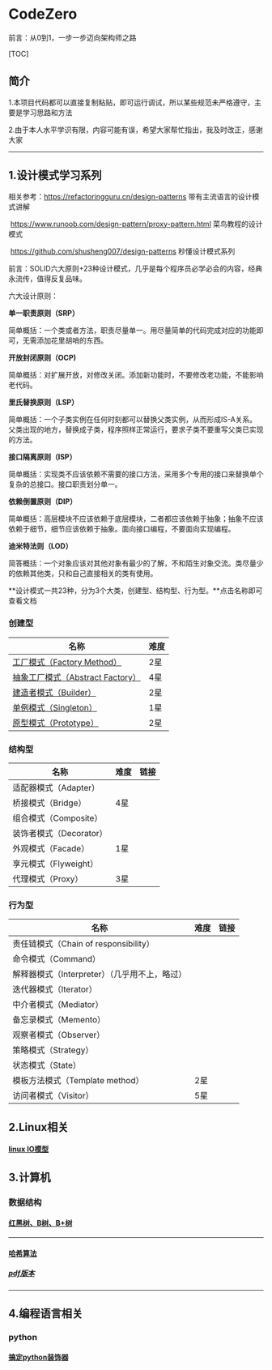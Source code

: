 # CodeZero

前言：从0到1，一步一步迈向架构师之路

[TOC]

## 简介

1.本项目代码都可以直接复制粘贴，即可运行调试，所以某些规范未严格遵守，主要是学习思路和方法

2.由于本人水平学识有限，内容可能有误，希望大家帮忙指出，我及时改正，感谢大家

------

## 1.设计模式学习系列

相关参考：https://refactoringguru.cn/design-patterns  带有主流语言的设计模式讲解

​                https://www.runoob.com/design-pattern/proxy-pattern.html 菜鸟教程的设计模式

​                https://github.com/shusheng007/design-patterns  秒懂设计模式系列

前言：SOLID六大原则+23种设计模式，几乎是每个程序员必学必会的内容，经典永流传，值得反复品味。

六大设计原则：

**单一职责原则（SRP）**

简单概括：一个类或者方法，职责尽量单一。用尽量简单的代码完成对应的功能即可，无需添加花里胡哨的东西。

**开放封闭原则（OCP)**

简单概括：对扩展开放，对修改关闭。添加新功能时，不要修改老功能，不能影响老代码。

**里氏替换原则（LSP）**

简单概括：一个子类实例在任何时刻都可以替换父类实例，从而形成IS-A关系。父类出现的地方，替换成子类，程序照样正常运行，要求子类不要重写父类已实现的方法。

**接口隔离原则（ISP）**

简单概括：实现类不应该依赖不需要的接口方法，采用多个专用的接口来替换单个复杂的总接口。接口职责划分单一。

**依赖倒置原则（DIP）**

简单概括：高层模块不应该依赖于底层模块，二者都应该依赖于抽象；抽象不应该依赖于细节，细节应该依赖于抽象。面向接口编程，不要面向实现编程。

**迪米特法则（LOD）**

简答概括：一个对象应该对其他对象有最少的了解，不和陌生对象交流。类尽量少的依赖其他类，只和自己直接相关的类有使用。

**设计模式一共23种，分为3个大类，创建型、结构型、行为型。**点击名称即可查看文档

### 创建型

| 名称                                                         | 难度 |
| ------------------------------------------------------------ | ---- |
| [工厂模式（Factory Method）](https://github.com/lindo-zy/CodeZero/blob/main/docs/%E8%AE%BE%E8%AE%A1%E6%A8%A1%E5%BC%8F/%E5%B7%A5%E5%8E%82%E6%96%B9%E6%B3%95/%E5%B7%A5%E5%8E%82%E6%96%B9%E6%B3%95.md) | 2星  |
| [抽象工厂模式（Abstract Factory）](https://github.com/lindo-zy/CodeZero/blob/main/docs/%E8%AE%BE%E8%AE%A1%E6%A8%A1%E5%BC%8F/%E6%8A%BD%E8%B1%A1%E5%B7%A5%E5%8E%82/%E6%8A%BD%E8%B1%A1%E5%B7%A5%E5%8E%82.md) | 4星  |
| [建造者模式（Builder）](https://github.com/lindo-zy/CodeZero/blob/main/docs/%E8%AE%BE%E8%AE%A1%E6%A8%A1%E5%BC%8F/%E5%BB%BA%E9%80%A0%E8%80%85%E6%A8%A1%E5%BC%8F/%E5%BB%BA%E9%80%A0%E8%80%85%E6%A8%A1%E5%BC%8F.md) | 2星  |
| [单例模式（Singleton）](https://github.com/lindo-zy/CodeZero/blob/main/docs/%E8%AE%BE%E8%AE%A1%E6%A8%A1%E5%BC%8F/%E5%8D%95%E4%BE%8B%E6%A8%A1%E5%BC%8F/%E5%8D%95%E4%BE%8B%E6%A8%A1%E5%BC%8F.md) | 1星  |
| [原型模式（Prototype）](https://github.com/lindo-zy/CodeZero/blob/main/docs/%E8%AE%BE%E8%AE%A1%E6%A8%A1%E5%BC%8F/%E5%8E%9F%E5%9E%8B%E6%A8%A1%E5%BC%8F/%E5%8E%9F%E5%9E%8B%E6%A8%A1%E5%BC%8F.md) | 2星  |

### 结构型

| 名称                    | 难度 | 链接 |
| ----------------------- | ---- | ---- |
| 适配器模式（Adapter）   |      |      |
| 桥接模式（Bridge）      | 4星  |      |
| 组合模式（Composite）   |      |      |
| 装饰者模式（Decorator） |      |      |
| 外观模式（Facade）      | 1星  |      |
| 享元模式（Flyweight）   |      |      |
| 代理模式（Proxy）       | 3星  |      |

### 行为型

| 名称                                          | 难度 | 链接 |
| --------------------------------------------- | ---- | ---- |
| 责任链模式（Chain of responsibility）         |      |      |
| 命令模式（Command）                           |      |      |
| 解释器模式（Interpreter）（几乎用不上，略过） |      |      |
| 迭代器模式（Iterator）                        |      |      |
| 中介者模式（Mediator）                        |      |      |
| 备忘录模式（Memento）                         |      |      |
| 观察者模式（Observer）                        |      |      |
| 策略模式（Strategy）                          |      |      |
| 状态模式（State）                             |      |      |
| 模板方法模式（Template method）               | 2星  |      |
| 访问者模式（Visitor）                         | 5星  |      |

## 2.Linux相关

#### [linux IO模型](https://github.com/lindo-zy/CodeZero/blob/main/docs/Linux%E7%9B%B8%E5%85%B3/IO%E6%A8%A1%E5%9E%8B/IO%E6%A8%A1%E5%9E%8B.md)

## 3.计算机

### 数据结构

#### [红黑树、B树、B+树](https://github.com/lindo-zy/CodeZero/blob/main/docs/%E8%AE%A1%E7%AE%97%E6%9C%BA/%E6%95%B0%E6%8D%AE%E7%BB%93%E6%9E%84/%E7%BA%A2%E9%BB%91%E6%A0%91%E3%80%81B%E6%A0%91%E3%80%81B%2B%E6%A0%91.md)

------

#### [哈希算法](https://github.com/lindo-zy/CodeZero/blob/main/docs/%E8%AE%A1%E7%AE%97%E6%9C%BA/%E5%93%88%E5%B8%8C/%E5%93%88%E5%B8%8C%E7%AE%97%E6%B3%95.md)

##### [pdf版本](https://github.com/lindo-zy/CodeZero/blob/main/docs/%E8%AE%A1%E7%AE%97%E6%9C%BA/%E5%93%88%E5%B8%8C/%E5%93%88%E5%B8%8C%E7%AE%97%E6%B3%95.pdf)

------

## 4.编程语言相关

### python

#### [搞定python装饰器](https://github.com/lindo-zy/CodeZero/blob/main/docs/%E7%BC%96%E7%A8%8B%E8%AF%AD%E8%A8%80/python%E8%A3%85%E9%A5%B0%E5%99%A8/%E6%90%9E%E5%AE%9Apython%E8%A3%85%E9%A5%B0%E5%99%A8.md)